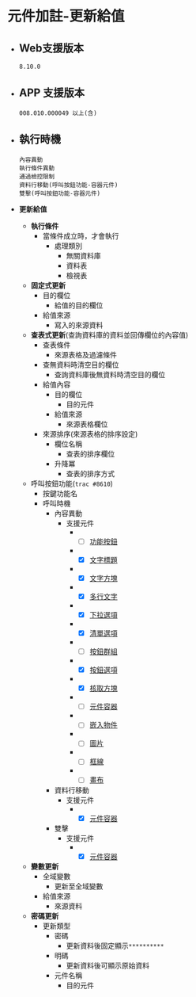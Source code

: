 # 元件加註-更新給值

* ## Web支援版本
  
      8.10.0

* ## APP 支援版本

      008.010.000049 以上(含)

* ## 執行時機

      內容異動
      執行條件異動
      通過檢控限制
      資料行移動(呼叫按鈕功能-容器元件)
      雙擊(呼叫按鈕功能-容器元件)

* __更新給值__
  * __執行條件__
    * 當條件成立時，才會執行
      * 處理類別
        * 無關資料庫
        * 資料表
        * 檢視表
  * __固定式更新__
    * 目的欄位
      * 給值的目的欄位
    * 給值來源
      * 寫入的來源資料
  * __查表式更新__(查詢資料庫的資料並回傳欄位的內容值)
    * 查表條件
      * 來源表格及過濾條件
    * 查無資料時清空目的欄位
      * 查詢資料庫後無資料時清空目的欄位
    * 給值內容
      * 目的欄位
        * 目的元件
      * 給值來源
        * 來源表格欄位
    * 來源排序(來源表格的排序設定)
      * 欄位名稱
        * 查表的排序欄位
      * 升降冪
        * 查表的排序方式
  * 呼叫按鈕功能(`trac #8610`)
    * 按鍵功能名
    * 呼叫時機
      * 內容異動
        * 支援元件
          * - [ ] [功能按鈕](../../Component/button.md)
          * - [x] [文字標題](../../Component/label.md)
          * - [x] [文字方塊](../../Component/text.md)
          * - [x] [多行文字](../../Component/mulitText.md)
          * - [x] [下拉選項](../../Component/dropList.md)
          * - [x] [清單選項](../../Component/list.md)
          * - [ ] [按鈕群組](../../Component/radioGroup.md)
          * - [x] [按鈕選項](../../Component/radioButton.md)
          * - [x] [核取方塊](../../Component/checkedBox.md)
          * - [ ] [元件容器](../../Component/container.md)
          * - [ ] [嵌入物件](../../Component/embed.md)
          * - [ ] [圖片](../../Component/image.md)
          * - [ ] [框線](../../Component/border.md)
          * - [ ] [畫布](../../Component/canvas.md)
      * 資料行移動
        * 支援元件
          * - [x] [元件容器](../../Component/container.md)
      * 雙擊
        * 支援元件
          * - [x] [元件容器](../../Component/container.md)
  * __變數更新__
    * 全域變數
      * 更新至全域變數
    * 給值來源
      * 來源資料
  * __密碼更新__
    * 更新類型
      * 密碼
        * 更新資料後固定顯示`**********`
      * 明碼
        * 更新資料後可顯示原始資料
      * 元件名稱
        * 目的元件
